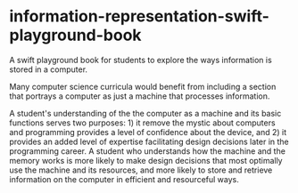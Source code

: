 # information-representation-swift-playground-book
A swift playground book for students to explore the ways information is stored in a computer.

 Many computer science curricula would benefit from including a section that portrays a computer as just a machine that processes information.  
 
 A student's understanding of the the computer as a machine and its basic functions serves two purposes: 1) it remove the mystic about computers and programming provides a level of confidence about the device, and 2) it provides an added level of expertise facilitating design decisions later in the programming career.  A student who understands how the machine and the memory works is more likely to make design decisions that most optimally use the machine and its resources, and more likely to store and retrieve information on the computer in efficient and resourceful ways.  
 
